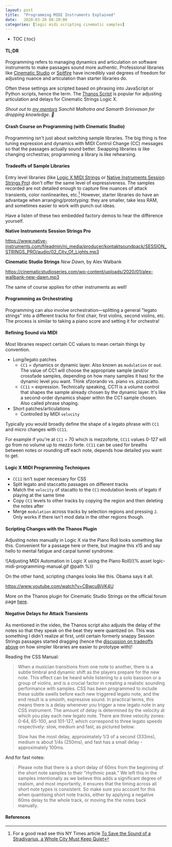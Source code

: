 ```yaml
---
layout: post
title:  "Programming MIDI Instruments Explained"
date:   2020-03-28 08:20:00
categories: [logic midi scripting cinematic samples]
---
```


* TOC
{:toc}


#### TL;DR

Programming refers to managing dynamics and articulation on software instruments to make passages sound more authentic. Professional libraries like [Cinematic Studio](https://cinematicstudioseries.com) or [Spitfire](https://www.spitfireaudio.com/shop/a-z/bbc-symphony-orchestra/) have incredibly vast degrees of freedom for adjusting nuance and articulation than starter libraries do. 

Often these settings are scripted based on phrasing into JavaScript or Python scripts, hence the term. The [Thanos Script](https://vi-control.net/community/threads/free-permanent-fix-for-css-legato.71972/) is popular for adjusting articulation and delays for Cinematic Strings Logic X.

*Shout out to [my mentors](/about#my-mentors) Sanchit Malhotra and Samarth Srinivasan for dropping knowledge. 🎤*

#### Crash Course on Programming (with Cinematic Studio) 

Programming isn't just about switching sample libraries. The big thing is fine tuning expression and dynamics with MIDI Control Change (CC) messages so that the passages actually sound better. Swapping libraries is like changing orchestras; programming a library is like rehearsing.

#### Tradeoffs of Sample Libraries

Entry level libraries (like [Logic X MIDI Strings](https://support.apple.com/en-us/HT208461) or [Native Instruments Session Strings Pro](https://www.native-instruments.com/en/products/komplete/cinematic/session-strings-pro/)) don't offer the same level of expressiveness. The samples recorded are not detailed enough to capture fine nuances of attack transients, color nonlinearites, etc.[^1] However, starter libraries do have an advantage when arranging/prototyping: they are smaller, take less RAM, and sometimes easier to work with punch out ideas.

Have a listen of these two embedded factory demos to hear the difference yourself.

**Native Instruments Session Strings Pro** 

https://www.native-instruments.com/fileadmin/ni_media/producer/kontaktsoundpack/SESSION_STRINGS_PRO/audio/02_City_Of_Lights.mp3

**Cinematic Studio Strings** *New Dawn*, by Alex Walbank

https://cinematicstudioseries.com/wp-content/uploads/2020/01/alex-wallbank-new-dawn.mp3

The same of course applies for other instruments as well!

#### Programming as Orchestrating

Programming can also involve orchestration—splitting a general "legato strings" into a different tracks for first chair, first violins, second violins, etc. The process is similar to taking a piano score and setting it for orchestra!

#### Refining Sound via MIDI

Most libraries respect certain CC values to mean certain things by convention.

* Long/legato patches
  * `CC1` = dynamics or dynamic layer. Also known as `modulation` or `mod`. The value of CC1 will choose the appropriate sample (and/or crossfade samples, depending on how many samples it has) for the dynamic level you want. Think sfzorando vs. piano vs. pizzacatto.
  * `CC11` = expression. Technically speaking, CC11 is a volume control that shapes the sample already chosen by the dynamic layer. It's like a second-order dynamics shaper within the CC1 sample chosen. Also called phrase shaping.
* Short patches/articulations 
  * Controlled by MIDI `velocity`

Typically you would broadly define the shape of a legato phrase with `CC1` and micro changes with `CC11`.

For example if you're at `CC1` = 70 which is mezzoforte, `CC11` values 0-127 will go from no volume up to mezzo forte. `CC11` can be used for breaths between notes or rounding off each note, depends how detailed you want to get.

#### Logic X MIDI Programming Techniques

* `CC11` isn't super necessary for CSS
* Split legato and staccatto passages on different tracks
* Match the `velocity` of stacatto to the `CC1` modulation levels of legato if playing at the same time
* Copy `CC1` levels to other tracks by copying the region and then deleting the notes after
* Merge `modulation` across tracks by selection regions and pressing `J`. Only works if there isn't mod data in the other regions though.

#### Scripting Changes with the Thanos Plugin

Adjusting notes manually in Logic X via the Piano Roll looks something like this. Convenient for a passage here or there, but imagine this x15 and say hello to mental fatigue and carpal tunnel syndrome.

![Adjusting MIDI Automation in Logic X using the Piano Roll]({% asset logic-midi-programming-manual.gif @path %})

On the other hand, scripting changes looks like this. Obama says it all.

https://www.youtube.com/watch?v=CBwcuBjVK4U

More on the Thanos plugin for Cinematic Studio Strings on the official forum page [here](https://vi-control.net/community/threads/free-permanent-fix-for-css-legato.71972/).

#### Negative Delays for Attack Transients

As mentioned in the video, the Thanos script also adjusts the delay of the notes so that they speak on the beat they were quantized on. This was something I didn't realize at first, until certain formerly snappy Session Strings passages started dragging (hence the [discussion on tradeoffs above](#tradeoffs-of-sample-libraries) on how simpler libraries are easier to prototype with)!

Reading the CSS Manual:

> When a musician transitions from one note to another, there is a subtle timbral and dynamic shift as the players prepare for the new note. This effect can be heard while listening to a solo bassoon or a group of violins, and is a crucial factor in creating a realistic sounding performance with samples. CSS has been programmed to include these subtle swells before each new triggered legato note, and the end result is a smooth, expressive sound. In practical terms, this means there is a delay whenever you trigger a new legato note in any CSS instrument. The amount of delay is determined by the velocity at which you play each new legato note. There are three velocity zones: 0-64, 65-100, and 101-127, which correspond to three legato speeds respectively: slow, medium and fast, as pictured below.
>
> Slow has the most delay, approximately 1/3 of a second (333ms), medium is about 1/4s (250ms), and fast has a small delay - approximately 100ms. 

And for fast notes:

> Please note that there is a short delay of 60ms from the beginning of the short note samples to their “rhythmic peak.” We left this in the samples intentionally as we believe this adds a significant degree of realism, and most importantly, it ensures that the timing across all short note types is consistent. So make sure you account for this when quantising short note tracks, either by applying a negative 60ms delay to the whole track, or moving the the notes back manually. 

#### References

[^1]: For a good read see this NY Times article [To Save the Sound of a Stradivarius, a Whole City Must Keep Quiet](https://www.nytimes.com/2019/01/17/arts/music/stradivarius-sound-bank-recording-cremona.html)